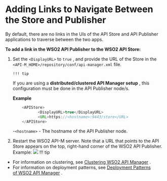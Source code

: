 # Adding Links to Navigate Between the Store and Publisher

By default, there are no links in the UIs of the API Store and API Publisher applications to traverse between the two apps.

**To add a link in the WSO2 API Publisher to the WSO2 API Store:**

1.  Set the `<DisplayURL>` to `true` , and provide the URL of the Store in the `<API-M_HOME>/repository/conf/api-manager.xml` file.

        !!! tip
    If you are using a **distributed/clustered API Manager setup** , this configuration must be done in the API Publisher node/s.


    **Example**

    ``` java
        <APIStore>  
               <DisplayURL>true</DisplayURL>     
               <URL>https://<hostname>:9443/store</URL>
        </APIStore>
    ```

    -`<hostname>` - The hostname of the API Publisher node.

2.  Restart the WSO2 API-M server.
    Note that a URL that points to the API Store appears on the top, right-hand corner of the WSO2 API Publisher.
    Example:
    ![]({{base_path}}/assets/attachments/103333412/103333413.png)
!!! tip
-   For information on clustering, see [Clustering WSO2 API Manager](http://docs.wso2.org/display/CLUSTER44x/Clustering+API+Manager) .
-   For information on deployment patterns, see [Deployment Patterns of WSO2 API Manager](http://docs.wso2.com/display/CLUSTER44x/API+Manager+Deployment+Patterns) .


